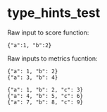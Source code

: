 # type_hints_test

Raw input to score function:
```
{"a":1, "b":2}
```
Raw inputs to metrics fucntion:
```
{"a": 1, "b": 2}
{"a": 3, "b": 4}
```
```
{"a": 1, "b": 2, "c": 3}
{"a": 4, "b": 5, "c": 6}
{"a": 7, "b": 8, "c": 9}
```
